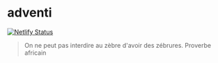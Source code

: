 # adventi

[![Netlify Status](https://api.netlify.com/api/v1/badges/6f84aa9f-108e-485d-b8b3-376071dcfb8f/deploy-status)](https://app.netlify.com/sites/adventi/deploys)

> On ne peut pas interdire au zèbre d'avoir des zébrures. Proverbe africain